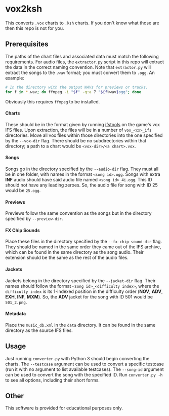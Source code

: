 # vox2ksh

This converts `.vox` charts to `.ksh` charts. If you don't know what those are then this repo is not for you.

## Prerequisites

The paths of the chart files and associated data must match the following requirements. For audio files, the 
`extractor.py` script in this repo will extract the data in the correct naming convention. Note that `extractor.py` 
will extract the songs to the `.wav` format; you must convert them to `.ogg`. An example:

```bash
# In the directory with the output WAVs for previews or tracks.
for f in *.wav; do ffmpeg -i "$f" -q:a 7 "${f%wav}ogg"; done
```

Obviously this requires `ffmpeg` to be installed.

#### Charts

These should be in the format given by running [ifstools](https://github.com/mon/ifstools) on the game's vox IFS files.
Upon extraction, the files will be in a number of `vox_<xx>_ifs` directories. Move all vox files within those 
directories into the one specified by the `--vox-dir` flag. There should be no subdirectories within that directory; a 
path to a chart would be `<vox-dir>/<a chart>.vox`.

#### Songs

Songs go in the directory specified by the `--audio-dir` flag. They must all be in one folder, with names in the format 
`<song id>.ogg`. Songs with extra **INF** audio should have said audio file named `<song id>_4i.ogg`. This ID should not
have any leading zeroes. So, the audio file for song with ID 25 would be `25.ogg`.

#### Previews

Previews follow the same convention as the songs but in the directory specified by `--preview-dir`.

#### FX Chip Sounds

Place these files in the directory specified by the `--fx-chip-sound-dir` flag. They should be named in the same order 
they came out of the IFS archive, which can be found in the same directory as the song audio. Their extension should be 
the same as the rest of the audio files.

#### Jackets

Jackets belong in the directory specified by the `--jacket-dir` flag. Their names should follow the format 
`<song id>_<difficulty index>`, where the `difficulty index` is its 1-indexed position in the difficulty order
(**NOV**, **ADV**, **EXH**, **INF**, **MXM**). So, the **ADV** jacket for the song with ID 501 would be `501_2.png`.

#### Metadata

Place the `music_db.xml` in the `data` directory. It can be found in the same directory as the source IFS files.

## Usage

Just running `converter.py` with Python 3 should begin converting the charts. The `--testcase` argument can be used to
convert a specific testcase (run it with no argument to list available testcases). The `--song-id` argument can be used
to convert the song with the specified ID. Run `converter.py -h` to see all options, including their short forms.

## Other

This software is provided for educational purposes only.